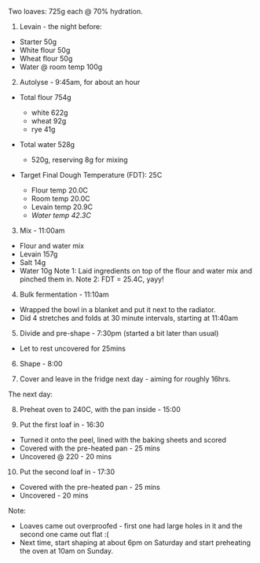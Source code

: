 Two loaves: 725g each @ 70% hydration.

1. Levain - the night before:
  - Starter           50g
  - White flour       50g
  - Wheat flour       50g
  - Water @ room temp 100g

2. Autolyse - 9:45am, for about an hour
  * Total flour 754g
    - white 622g
    - wheat  92g
    - rye    41g

  * Total water 528g     
    - 520g, reserving 8g for mixing

  * Target Final Dough Temperature (FDT): 25C
    - Flour temp  20.0C
    - Room temp   20.0C
    - Levain temp 20.9C
    - *Water temp 42.3C*

3. Mix - 11:00am
  - Flour and water mix
  - Levain      157g
  - Salt         14g
  - Water        10g
Note 1: Laid ingredients on top of the flour and water mix and pinched them in.
Note 2: FDT = 25.4C, yayy!

4. Bulk fermentation - 11:10am 
  - Wrapped the bowl in a blanket and put it next to the radiator.
  - Did 4 stretches and folds at 30 minute intervals, starting at 11:40am

5. Divide and pre-shape - 7:30pm (started a bit later than usual)
  - Let to rest uncovered for 25mins

6. Shape - 8:00

7. Cover and leave in the fridge next day - aiming for roughly 16hrs.

The next day:

8. Preheat oven to 240C, with the pan inside - 15:00

9. Put the first loaf in - 16:30
  - Turned it onto the peel, lined with the baking sheets and scored
  - Covered with the pre-heated pan - 25 mins
  - Uncovered @ 220 - 20 mins

10. Put the second loaf in - 17:30
  - Covered with the pre-heated pan - 25 mins
  - Uncovered - 20 mins

Note: 
* Loaves came out overproofed - first one had large holes in it and the second one came out flat :(
* Next time, start shaping at about 6pm on Saturday and start preheating the oven at 10am on Sunday.
